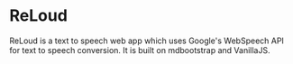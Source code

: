 # ReLoud

ReLoud is a text to speech web app which uses Google's WebSpeech API for text to speech conversion. 
It is built on mdbootstrap and VanillaJS.
